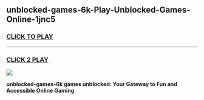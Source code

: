 
## unblocked-games-6k-Play-Unblocked-Games-Online-1jnc5
<h3>
<a href="https://premium76.site?title=unblocked-games-6k&ref=24A">CLICK TO PLAY</a></h3>
<hr>

<h3>
<a href="https://premium76.site?title=unblocked-games-6k&ref=24A">CLICK 2 PLAY</a>
  
</h3>

<a href="https://premium76.site?title=unblocked-games-6k&ref=24A"><img src="https://clearcache.store/games.png"></a>


**unblocked-games-6k games unblocked: Your Gateway to Fun and Accessible Online Gaming**
